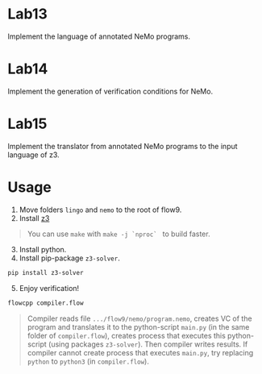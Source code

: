 # Lab13

Implement the language of annotated NeMo programs.

# Lab14

Implement the generation of verification conditions for NeMo.

# Lab15

Implement the translator from annotated NeMo programs to the input language of z3.

# Usage

1. Move folders `lingo` and `nemo` to the root of flow9.
2. Install [z3](https://github.com/Z3Prover/z3)
> You can use `make` with ``make -j `nproc` `` to build faster.
3. Install python.
4. Install pip-package `z3-solver`. 

```Bash
pip install z3-solver
```

5. Enjoy verification!

```Bash
flowcpp compiler.flow
```
> Compiler reads file `.../flow9/nemo/program.nemo`, creates VC of the program and translates it to the python-script `main.py` (in the same folder of `compiler.flow`), creates process that executes this python-script (using packages `z3-solver`). Then compiler writes results.
> If compiler cannot create process that executes `main.py`, try replacing `python` to `python3` (in `compiler.flow`).
